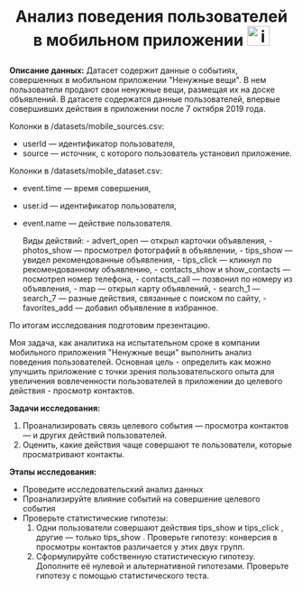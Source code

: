 # <p style="text-align: center;">Анализ поведения пользователей в мобильном приложении <img src="https://img.icons8.com/color/48/member-skin-type-7.png" alt="image" width="40" height="35">
</p>

**Описание данных:**
Датасет содержит данные о событиях, совершенных в мобильном приложении
"Ненужные вещи". В нем пользователи продают свои ненужные вещи, размещая их на доске объявлений.
В датасете содержатся данные пользователей, впервые совершивших действия в
приложении после 7 октября 2019 года.

Колонки в /datasets/mobile_sources.csv:
- userId — идентификатор пользователя,
- source — источник, с которого пользователь установил приложение.
    
Колонки в /datasets/mobile_dataset.csv:
- event.time — время совершения,
- user.id — идентификатор пользователя,
- event.name — действие пользователя.
    
    Виды действий:
        - advert_open — открыл карточки объявления,
        - photos_show — просмотрел фотографий в объявлении,
        - tips_show — увидел рекомендованные объявления,
        - tips_click — кликнул по рекомендованному объявлению,
        - contacts_show и show_contacts — посмотрел номер телефона,
        - contacts_call — позвонил по номеру из объявления,
        - map — открыл карту объявлений,
        - search_1 — search_7 — разные действия, связанные с поиском по сайту,
        - favorites_add — добавил объявление в избранное.
        
По итогам исследования подготовим презентацию.

Моя задача, как аналитика на испытательном сроке в компании мобильного приложения "Ненужные вещи" выполнить анализ поведения пользователей. 
Основная цель - определить как можно улучшить приложение с точки зрения пользовательского опыта для увеличения вовлеченности пользователей в приложении до целевого действия - просмотр контактов.

**Задачи исследования:**
1. Проанализировать связь целевого события — просмотра контактов — и других действий пользователей.
2. Оценить, какие действия чаще совершают те пользователи, которые просматривают контакты.

**Этапы исследования:**
- Проведите исследовательский анализ данных
- Проанализируйте влияние событий на совершение целевого события
- Проверьте статистические гипотезы:
    1. Одни пользователи совершают действия tips_show и tips_click , другие — только tips_show . Проверьте гипотезу: конверсия в просмотры контактов различается у этих двух групп.
    2. Сформулируйте собственную статистическую гипотезу. Дополните её нулевой и альтернативной гипотезами. Проверьте гипотезу с помощью статистического теста.
